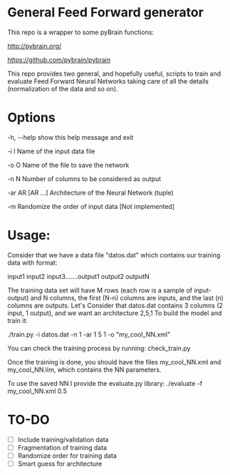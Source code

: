 # General Feed Forward generator

This repo is a wrapper to some pyBrain functions:

  http://pybrain.org/
  
  https://github.com/pybrain/pybrain



This repo provides two general, and hopefully useful, scripts to train and evaluate Feed Forward Neural Networks taking care of all the details (normalization of the data and so on).

# Options
  -h, --help       show this help message and exit
  
  -i I             Name of the input data file
  
  -o O             Name of the file to save the network
  
  -n N             Number of columns to be considered as output
  
  -ar AR [AR ...]  Architecture of the Neural Network (tuple)
  
  -m               Randomize the order of input data  [Not implemented]


# Usage:
Consider that we have a data file "datos.dat" which contains our training data with format:

input1   input2  input3.......output1   output2   outputN

The training data set will have M rows (each row is a sample of input-output) and N columns, the first (N-n) columns are inputs, and the last (n) columns are outputs.
Let's Consider that datos.dat contains 3 columns (2 input, 1 output), and we want an architecture 2,5,1
To build the model and train it:

./train.py -i datos.dat -n 1 -ar 1 5 1 -o "my_cool_NN.xml"

You can check the training process by running: check_train.py

Once the training is done, you should have the files my_cool_NN.xml and my_cool_NN.lim, which contains the NN parameters.

To use the saved NN I provide the evaluate.py library:
./evaluate -f my_cool_NN.xml 0.5

# TO-DO
- [ ] Include training/validation data
- [ ] Fragmentation of training data
- [ ] Randomize order for training data
- [ ] Smart guess for architecture
